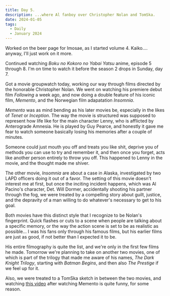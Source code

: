 ```yaml
---
title: Day 5.
description: ...where Al fanboy over Christopher Nolan and TomSka.
date: 2024-01-05
tags: 
  - Daily
  - January 2024
---
```

Worked on the beer page for Imosae, as I started volume 4. Kaiko.... anyway, I'll just work on it more.

Continued watching *Boku no Kokoro no Yabai Yatsu* anime, episode 5 through 8. I'm on time to watch it before the season 2 drops in Sunday, day 7.

Got a movie groupwatch today, working our way through films directed by the honorable Christopher Nolan. We went on watching his premiere debut film *Following* a week ago, and now doing a double feature of his iconic film, *Memento*, and the Norwegian film adapatation *Insomnia*.

*Memento* was as mind bending as his later movies be, especially in the likes of *Tenet* or *Inception*. The way the movie is structured was supposed to represent how life like for the main character Lenny, who is afflicted by Anterograde Amnesia. He is played by Guy Pearce, and honestly it gave me fear to watch someone basically losing his memories after a couple of minutes.

Someone could just mouth you off and treats you like shit, deprive you of methods you can use to try and remember it, and then once you forget, acts like another person entirely to throw you off. This happened to Lenny in the movie, and the thought made me shiver.

The other movie, *Insomnia* are about a case in Alaska, investigated by two LAPD officers doing it out of a favor. The setting of this movie doesn't interest me at first, but once the inciting incident happens, which was Al Pacino's character, Det. Will Dormer, accidentally shooting his partner through the fog, we were treated by a compelling story about guilt, justice, and the depravity of a man willing to do whatever's necessary to get to his goal.

Both movies have this distinct style that I recognize to be Nolan's fingerprint. Quick flashes or cuts to a scene when people are talking about a specific memory, or the way the action scene is set to be as realistic as possible... I was his fans only through his famous films, but his earlier films are just as good, if not better than I expected it to be.

His entire filmography is quite the list, and we're only in the first few films he made. Tomorrow we're planning to take on another two movies, one of which is part of the trilogy that made me aware of his names, *The Dark Knight Trilogy*, starting with *Batman Begins*, and then also *The Prestige* if we feel up for it.

Also, we were treated to a TomSka sketch in between the two movies, and watching [this video](https://www.youtube.com/watch?v=H0WynQgUlWo) after watching Memento is quite funny, for some reason.
